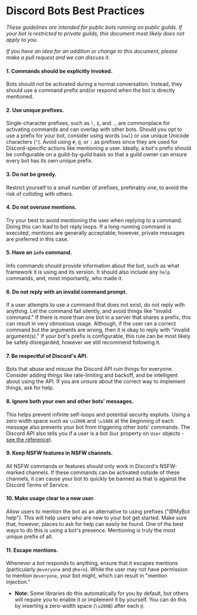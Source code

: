 # Discord Bots Best Practices
*These guidelines are intended for public bots running on public guilds. If
your bot is restricted to private guilds, this document most likely does not
apply to you.*

*If you have an idea for an addition or change to this document, please make a
pull request and we can discuss it.*

#### 1. Commands should be explicitly invoked.
Bots should not be activated during a normal conversation. Instead, they should
use a command prefix and/or respond when the bot is directly mentioned.

#### 2. Use unique prefixes.
Single-character prefixes, such as `!`, `$`, and `.`, are commonplace for activating
commands and can overlap with other bots. Should you opt to use a prefix for your bot,
consider using words (`owl`) or use unique Unicode characters (`"`). Avoid using `#`,
`@`, or `:` as prefixes since they are used for Discord-specific actions like mentioning
a user. Ideally, a bot's prefix should be configurable on a guild-by-guild basis so that
a guild owner can ensure every bot has its own unique prefix.

#### 3. Do not be greedy.
Restrict yourself to a small number of prefixes, preferably one, to avoid the risk of
colliding with others.

#### 4. Do not overuse mentions.
Try your best to avoid mentioning the user when replying to a command. Doing this can
lead to bot reply loops. If a long-running command is executed, mentions are generally
acceptable; however, private messages are preferred in this case.

#### 5. Have an `info` command.
Info commands should provide information about the bot, such as what framework it is
using and its version. It should also include any `help` commands, and, most importantly,
who made it.

#### 6. Do not reply with an invalid command prompt.
If a user attempts to use a command that does not exist, do not reply with anything.
Let the command fail silently, and avoid things like "invalid command." If there is
more than one bot in a server that shares a prefix, this can result in very obnoxious
usage. Although, if the user ran a correct command but the arguments are wrong, then
it is okay to reply with "invalid argument(s)." If your bot's prefix is configurable,
this rule can be most likely be safely disregarded, however we still recommend following it.

#### 7. Be respectful of Discord's API.
Bots that abuse and misuse the Discord API ruin things for everyone. Consider adding
things like rate-limiting and backoff, and be intelligent about using the API. If you
are unsure about the correct way to implement things, ask for help.

#### 8. Ignore both your own and other bots' messages.
This helps prevent infinite self-loops and potential security exploits. Using a zero
width space such as `\u200B` and `\u180E` at the beginning of each message also prevents
your bot from triggering other bots' commands. The Discord API also tells you if a user
is a bot (`bot` property on `User` objects -
[see the reference](https://discordapp.com/developers/docs/resources/user#user-object)).

#### 9. Keep NSFW features in NSFW channels.
All NSFW commands or features should only work in Discord's NSFW-marked channels.
If these commands can be activated outside of these channels, it can cause your
bot to quickly be banned as that is against the Discord Terms of Service.

#### 10. Make usage clear to a new user.
Allow users to mention the bot as an alternative to using prefixes ("@MyBot help").
This will help users who are new to your bot get started. Make sure that, however,
places to ask for help can easily be found. One of the best ways to do this is using
a bot's presence. Mentioning is truly the most unique prefix of all.

#### 11. Escape mentions.
Whenever a bot responds to anything, ensure that it escapes mentions
(particularly `@everyone` and `@here`). While the user may not have permission to mention
`@everyone`, your bot might, which can result in "mention injection."

* **Note:** Some libraries do this automatically for you by default, but others will
require you to enable it or implement it by yourself. You can do this by inserting
a zero-width space (`\u200B`) after each `@`.
